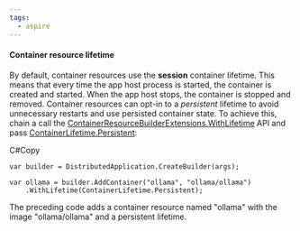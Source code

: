 ```yaml
---
tags:
  - aspire
---
```

#### Container resource lifetime

By default, container resources use the __session__ container lifetime. This means that every time the app host process is started, the container is created and started. When the app host stops, the container is stopped and removed. Container resources can opt-in to a _persistent_ lifetime to avoid unnecessary restarts and use persisted container state. To achieve this, chain a call the [ContainerResourceBuilderExtensions.WithLifetime](https://learn.microsoft.com/en-us/dotnet/api/aspire.hosting.containerresourcebuilderextensions.withlifetime) API and pass [ContainerLifetime.Persistent](https://learn.microsoft.com/en-us/dotnet/api/aspire.hosting.applicationmodel.containerlifetime#aspire-hosting-applicationmodel-containerlifetime-persistent):

C#Copy

```
var builder = DistributedApplication.CreateBuilder(args);

var ollama = builder.AddContainer("ollama", "ollama/ollama")
    .WithLifetime(ContainerLifetime.Persistent);
```

The preceding code adds a container resource named "ollama" with the image "ollama/ollama" and a persistent lifetime.
